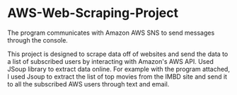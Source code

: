 # AWS-Web-Scraping-Project
The program communicates with Amazon AWS SNS to send messages through the console.

This project is designed to scrape data off of websites and send the data to a list of subscribed users by interacting with Amazon's AWS API. Used JSoup library to extract data online. For example with the program attached, I used Jsoup to extract the list of top movies from the IMBD site and send it to all the subscribed AWS users through text and email.
